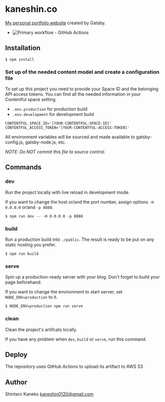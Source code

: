 # kaneshin.co

[My personal portfolio website](https://kaneshin.co) created by Gatsby.

- ![Primary workflow - GitHub Actions](https://github.com/kaneshin/kaneshin.co/workflows/Build%20and%20Deploy%20to%20GCS/badge.svg)

## Installation

```
$ npm install
```

### Set up of the needed content model and create a configuration file

To set up this project you need to provide your Space ID and the belonging API access tokens. You can find all the needed information in your Contentful space setting.

- `.env.production` for production build
- `.env.development` for development build

```
CONTENTFUL_SPACE_ID='[YOUR-CONTENTFUL-SPACE-ID]'
CONTENTFUL_ACCESS_TOKEN='[YOUR-CONTENTFUL-ACCESS-TOKEN]'
```

All environment variables will be sourced and made available to gatsby-config.js, gatsby-node.js, etc.

_NOTE: Do NOT commit this file to source control._

## Commands

### dev

Run the project locally with live reload in development mode.

If you want to change the host or/and the port number, assign options `-H 0.0.0.0` or/and `-p 8888`.

```
$ npm run dev -- -H 0.0.0.0 -p 8888
```

### build

Run a production build into `./public`. The result is ready to be put on any static hosting you prefer.

```
$ npm run build
```

### serve

Spin up a production-ready server with your blog. Don't forget to build your page beforehand.

If you want to change the environment to start server, set `NODE_ENV=production` to it.

```
$ NODE_ENV=production npm run serve
```

### clean

Clean the project's artifcats locally.

If you have any problem when `dev`, `build` or `serve`, run this command.

## Deploy

The repository uses GitHub Actions to upload its artifact to AWS S3

## Author

Shintaro Kaneko <kaneshin0120@gmail.com>
